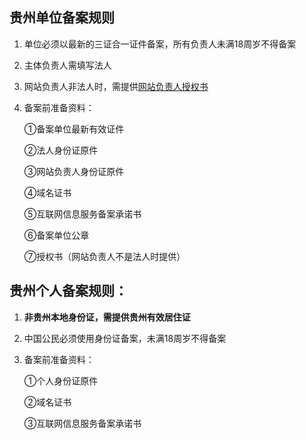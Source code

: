 ## 贵州单位备案规则

1. 单位必须以最新的三证合一证件备案，所有负责人未满18周岁不得备案

2. 主体负责人需填写法人

3. 网站负责人非法人时，需提供[网站负责人授权书](https://badownload.s3.cn-north-1.jdcloud-oss.com/buchongziliao/guizhou/gzsqs.doc)

4. 备案前准备资料：

   ①备案单位最新有效证件

   ②法人身份证原件

   ③网站负责人身份证原件
   
   ④域名证书
   
   ⑤互联网信息服务备案承诺书

   ⑥备案单位公章

   ⑦授权书（网站负责人不是法人时提供）

   

## 贵州个人备案规则：

1. **非贵州本地身份证，需提供贵州有效居住证**

2. 中国公民必须使用身份证备案，未满18周岁不得备案

3. 备案前准备资料：

   ①个人身份证原件

   ②域名证书

   ③互联网信息服务备案承诺书
